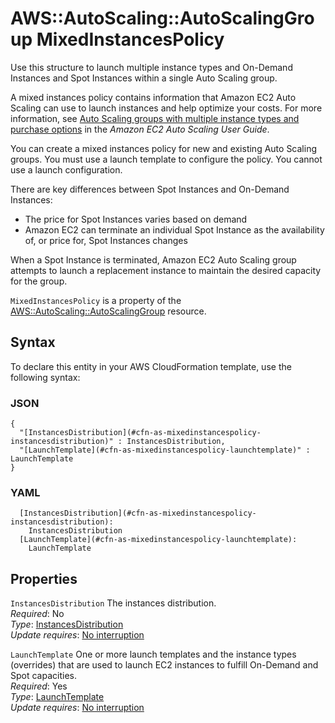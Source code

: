# AWS::AutoScaling::AutoScalingGroup MixedInstancesPolicy<a name="aws-properties-autoscaling-autoscalinggroup-mixedinstancespolicy"></a>

Use this structure to launch multiple instance types and On\-Demand Instances and Spot Instances within a single Auto Scaling group\.

A mixed instances policy contains information that Amazon EC2 Auto Scaling can use to launch instances and help optimize your costs\. For more information, see [Auto Scaling groups with multiple instance types and purchase options](https://docs.aws.amazon.com/autoscaling/ec2/userguide/ec2-auto-scaling-mixed-instances-groups.html) in the _Amazon EC2 Auto Scaling User Guide_\.

You can create a mixed instances policy for new and existing Auto Scaling groups\. You must use a launch template to configure the policy\. You cannot use a launch configuration\.

There are key differences between Spot Instances and On\-Demand Instances:

- The price for Spot Instances varies based on demand
- Amazon EC2 can terminate an individual Spot Instance as the availability of, or price for, Spot Instances changes

When a Spot Instance is terminated, Amazon EC2 Auto Scaling group attempts to launch a replacement instance to maintain the desired capacity for the group\.

`MixedInstancesPolicy` is a property of the [AWS::AutoScaling::AutoScalingGroup](https://docs.aws.amazon.com/AWSCloudFormation/latest/UserGuide/aws-properties-as-group.html) resource\.

## Syntax<a name="aws-properties-autoscaling-autoscalinggroup-mixedinstancespolicy-syntax"></a>

To declare this entity in your AWS CloudFormation template, use the following syntax:

### JSON<a name="aws-properties-autoscaling-autoscalinggroup-mixedinstancespolicy-syntax.json"></a>

```
{
  "[InstancesDistribution](#cfn-as-mixedinstancespolicy-instancesdistribution)" : InstancesDistribution,
  "[LaunchTemplate](#cfn-as-mixedinstancespolicy-launchtemplate)" : LaunchTemplate
}
```

### YAML<a name="aws-properties-autoscaling-autoscalinggroup-mixedinstancespolicy-syntax.yaml"></a>

```
  [InstancesDistribution](#cfn-as-mixedinstancespolicy-instancesdistribution):
    InstancesDistribution
  [LaunchTemplate](#cfn-as-mixedinstancespolicy-launchtemplate):
    LaunchTemplate
```

## Properties<a name="aws-properties-autoscaling-autoscalinggroup-mixedinstancespolicy-properties"></a>

`InstancesDistribution` <a name="cfn-as-mixedinstancespolicy-instancesdistribution"></a>
The instances distribution\.  
_Required_: No  
_Type_: [InstancesDistribution](aws-properties-autoscaling-autoscalinggroup-instancesdistribution.md)  
_Update requires_: [No interruption](https://docs.aws.amazon.com/AWSCloudFormation/latest/UserGuide/using-cfn-updating-stacks-update-behaviors.html#update-no-interrupt)

`LaunchTemplate` <a name="cfn-as-mixedinstancespolicy-launchtemplate"></a>
One or more launch templates and the instance types \(overrides\) that are used to launch EC2 instances to fulfill On\-Demand and Spot capacities\.  
_Required_: Yes  
_Type_: [LaunchTemplate](aws-properties-autoscaling-autoscalinggroup-launchtemplate.md)  
_Update requires_: [No interruption](https://docs.aws.amazon.com/AWSCloudFormation/latest/UserGuide/using-cfn-updating-stacks-update-behaviors.html#update-no-interrupt)
